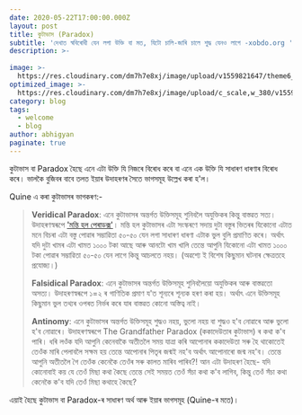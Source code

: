 ```yaml
---
date: 2020-05-22T17:00:00.000Z
layout: post
title: কুটাভাস (Paradox)
subtitle: 'দেখাত স্ববিৰোধী যেন লগা উক্তি বা মত, যিটো চালি-জাৰি চালে শুদ্ধ যেনও লাগে -xobdo.org '
description: >-
  
image: >-
  https://res.cloudinary.com/dm7h7e8xj/image/upload/v1559821647/theme6_qeeojf.jpg
optimized_image: >-
  https://res.cloudinary.com/dm7h7e8xj/image/upload/c_scale,w_380/v1559821647/theme6_qeeojf.jpg
category: blog
tags:
  - welcome
  - blog
author: abhigyan
paginate: true
---
```

কুটাভাস বা Paradox হৈছে এনে এটা উক্তি যি নিজৰে বিৰোধ কৰে বা এনে এক উক্তি যি সাধাৰণ ধাৰণাৰ বিৰোধ কৰে। ভালকৈ বুজিবৰ বাবে তলত ইয়াৰ উদাহৰণৰ সৈতে ভাগসমূহ উল্লেখ কৰা হ'ল।

Quine এ কৰা কুটাভাসৰ ভাগকৰণ:-

> **Veridical Paradox**: এনে কুটাভাসৰ অন্তৰ্গত উক্তিসমূহ শুনিবলৈ অযুক্তিকৰ কিন্তু বাস্তৱত সত্য। উদাহৰণস্বৰূপে ['মন্তি হল পেৰাডক্স'](https://borahabhigyan.github.io/blog/monty-hall-paradox)। মন্তি হল কুটাভাসৰ এটা সংস্কৰণে সদায় দুটা বস্তুৰ ভিতৰৰ যিকোনো এটাত মনে বিচৰা এটা বস্তু পোৱাৰ সম্ভাৱিতা ৫০-৫০ যেন লগা সাধাৰণ ধাৰণা এটাক ভুল বুলি প্ৰমাণিত কৰে। অৰ্থাৎ যদি দুটা খামৰ এটা খামত ১০০০ টকা আছে আৰু আনটো খাম খালি তেন্তে আপুনি যিকোনো এটা খামত ১০০০ টকা পোৱাৰ সম্ভাৱিতা ৫০-৫০ যেন লাগে কিন্তু আচলতে নহয়। (অৱশ্যে ই বিশেষ কিছুমান ঘটনাৰ ক্ষেত্ৰতহে প্রযোজ্য।)
>
> **Falsidical Paradox**: এনে কুটাভাসৰ অন্তৰ্গত উক্তিসমূহ শুনিবলৈয়ো অযুক্তিকৰ আৰু বাস্তৱতো অসত্য। উদাহৰণস্বৰূপে ১=২ ৰ গাণিতিক প্ৰমাণ য'ত শূন্যৰে শূন্যক হৰণ কৰা হয়। অৰ্থাৎ এনে উক্তিসমূহ কিছুমান ভুল তথ্যৰ ওপৰত নিৰ্ভৰ কৰে যাৰ বাস্তৱত কোনো অস্তিত্ব নাই। 
>
> **Antinomy**: এনে কুটাভাসৰ অন্তৰ্গত উক্তিসমূহ শুদ্ধও নহয়, ভুলো নহয় বা শুদ্ধও হ'ব নোৱাৰে আৰু ভুলো হ'ব নোৱাৰে। উদাহৰণস্বৰূপে The Grandfather Paradox (ককাদেউতাৰ কুটাভাস) ৰ কথা ক'ব পাৰি। ধৰি লওঁক যদি আপুনি কেনেবাকৈ অতীতলৈ সময় যাত্ৰা কৰি আপোনাৰ ককাদেউতা সৰু হৈ থাকোতেই তেওঁক মাৰি পেলাবলৈ সক্ষম হয় তেন্তে আপোনাৰ পিতৃৰ জন্মই নহ'ব অৰ্থাৎ আপোনাৰো জন্ম নহ'ব। তেন্তে আপুনি অতীতলৈ গৈ তেওঁক কেনেকৈ তেওঁৰ সৰু কালত মাৰিব পাৰিব?!
আন এটা উদাহৰণ হৈছে- যদি কোনোবাই কয় যে তেওঁ মিছা কথা কৈছে তেন্তে সেই সময়ত তেওঁ সঁচা কথা ক'ব লাগিব, কিন্তু তেওঁ সঁচা কথা কেনেকৈ ক'ব যদি তেওঁ মিছা কথাহে কৈছে?

এয়াই হৈছে কুটাভাস বা Paradox-ৰ সাধাৰণ অৰ্থ আৰু ইয়াৰ ভাগসমূহ (Quine-ৰ মতে)।
